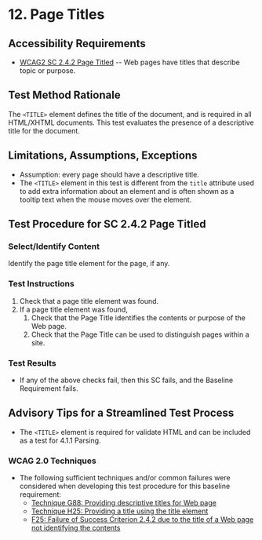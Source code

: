 # 12. Page Titles
## Accessibility Requirements
* [WCAG2 SC 2.4.2 Page Titled](http://www.w3.org/TR/UNDERSTANDING-WCAG20/navigation-mechanisms-title.html) -- Web pages have titles that describe topic or purpose.

## Test Method Rationale
The `<TITLE>` element defines the title of the document, and is required in all HTML/XHTML documents. This test evaluates the presence of a descriptive title for the document. 

## Limitations, Assumptions, Exceptions
* Assumption: every page should have a descriptive title.
* The `<TITLE>` element in this test is different from the `title` attribute used to add extra information about an element and is often shown as a tooltip text when the mouse moves over the element.

## Test Procedure for SC 2.4.2 Page Titled 
### Select/Identify Content
Identify the page title element for the page, if any.

### Test Instructions
1. Check that a page title element was found.
1. If a page title element was found, 
    1. Check that the Page Title identifies the contents or purpose of the Web page.
    1. Check that the Page Title can be used to distinguish pages within a site.

### Test Results
* If any of the above checks fail, then this SC fails, and the Baseline Requirement fails.

## Advisory Tips for a Streamlined Test Process
* The `<TITLE>` element is required for validate HTML and can be included as a test for 4.1.1 Parsing.

### WCAG 2.0 Techniques
* The following sufficient techniques and/or common failures were considered when developing this test procedure for this baseline requirement:
    * [Technique G88: Providing descriptive titles for Web page](https://www.w3.org/TR/WCAG20-TECHS/G88.html)
    * [Technique H25: Providing a title using the title element](https://www.w3.org/TR/WCAG20-TECHS/H25.html)
    * [F25: Failure of Success Criterion 2.4.2 due to the title of a Web page not identifying the contents](https://www.w3.org/TR/WCAG20-TECHS/F25.html)

